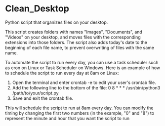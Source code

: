 # Clean_Desktop
Python script that organizes files on your desktop. 

This script creates folders with names "Images", "Documents", and "Videos" on your desktop, and moves files with the corresponding extensions into those folders. The script also adds today's date to the beginning of each file name, to prevent overwriting of files with the same name.

To automate the script to run every day, you can use a task scheduler such as cron on Linux or Task Scheduler on Windows. Here is an example of how to schedule the script to run every day at 8am on Linux:

1. Open the terminal and enter crontab -e to edit your user's crontab file.
2. Add the following line to the bottom of the file: 0 8 * * * /usr/bin/python3 /path/to/your/script.py
3. Save and exit the crontab file.

This will schedule the script to run at 8am every day. You can modify the timing by changing the first two numbers (in the example, "0" and "8") to represent the minute and hour that you want the script to run
